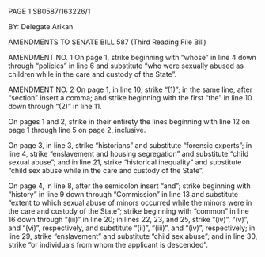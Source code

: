PAGE 1
SB0587/163226/1

BY: Delegate Arikan

AMENDMENTS TO SENATE BILL 587
(Third Reading File Bill)

AMENDMENT NO. 1
On page 1, strike beginning with “whose” in line 4 down through “policies” in line
6 and substitute “who were sexually abused as children while in the care and custody of
the State”.

AMENDMENT NO. 2
On page 1, in line 10, strike “(1)”; in the same line, after “section” insert a comma;
and strike beginning with the first “the” in line 10 down through “(2)” in line 11.

On pages 1 and 2, strike in their entirety the lines beginning with line 12 on page
1 through line 5 on page 2, inclusive.

On page 3, in line 3, strike “historians” and substitute “forensic experts”; in line
4, strike “enslavement and housing segregation” and substitute “child sexual abuse”;
and in line 21, strike “historical inequality” and substitute “child sex abuse while in the
care and custody of the State”.

On page 4, in line 8, after the semicolon insert “and”; strike beginning with
“history” in line 9 down through “Commission” in line 13 and substitute “extent to which
sexual abuse of minors occurred while the minors were in the care and custody of the
State”; strike beginning with “common” in line 16 down through “(iii)” in line 20; in lines
22, 23, and 25, strike “(iv)”, “(v)”, and “(vi)”, respectively, and substitute “(ii)”, “(iii)”, and
“(iv)”, respectively; in line 29, strike “enslavement” and substitute “child sex abuse”; and
in line 30, strike “or individuals from whom the applicant is descended”.